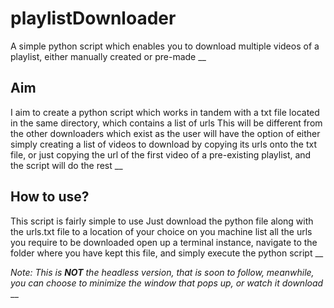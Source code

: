 # playlistDownloader
A simple python script which enables you to download multiple videos of a playlist, either manually created or pre-made
__

## Aim
I aim to create a python script which works in tandem with a txt file located in the same directory, which contains a list of urls
This will be different from the other downloaders which exist as the user will have the option of either simply creating a list of videos to download by copying its urls onto the txt file, or just copying the url of the first video of a pre-existing playlist, and the script will do the rest
__

## How to use?
This script is fairly simple to use
Just download the python file along with the urls.txt file to a location of your choice on you machine
list all the urls you require to be downloaded
open up a terminal instance, navigate to the folder where you have kept this file, and simply execute the python script
__

*Note: This is **NOT** the headless version, that is soon to follow, meanwhile, you can choose to minimize the window that pops up, or watch it download*
__
